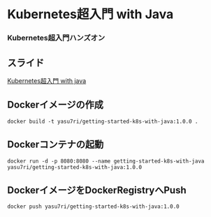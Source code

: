# Kubernetes超入門 with Java
### Kubernetes超入門ハンズオン

## スライド
[Kubernetes超入門 with java](https://www.slideshare.net/yasu7ri/kubernetes-with-java "Kubernetes超入門 with java")


## Dockerイメージの作成
```
docker build -t yasu7ri/getting-started-k8s-with-java:1.0.0 .
```

## Dockerコンテナの起動
```
docker run -d -p 8080:8080 --name getting-started-k8s-with-java yasu7ri/getting-started-k8s-with-java:1.0.0
```

## DockerイメージをDockerRegistryへPush
```
docker push yasu7ri/getting-started-k8s-with-java:1.0.0
```
